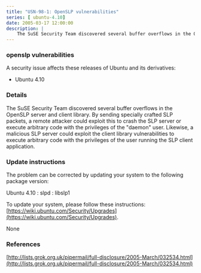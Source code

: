 ```yaml
---
title: "USN-98-1: OpenSLP vulnerabilities"
series: [ ubuntu-4.10]
date: 2005-03-17 12:00:00
description: |
    The SuSE Security Team discovered several buffer overflows in the OpenSLP server and client library. By sending specially crafted SLP packets, a remote attacker could exploit this to crash the SLP server or execute arbitrary code with the privileges of the &quot;daemon&quot; user. Likewise, a malicious SLP server could exploit the client library vulnerabilities to execute arbitrary code with the privileges of the user running the SLP client application.
--- 
```

 
### openslp vulnerabilities

A security issue affects these releases of Ubuntu and its derivatives:

* Ubuntu 4.10

### Details

The SuSE Security Team discovered several buffer overflows in the OpenSLP server and client library. By sending specially crafted SLP packets, a remote attacker could exploit this to crash the SLP server or execute arbitrary code with the privileges of the &quot;daemon&quot; user. Likewise, a malicious SLP server could exploit the client library vulnerabilities to execute arbitrary code with the privileges of the user running the SLP client application.

### Update instructions

The problem can be corrected by updating your system to the following package version:

Ubuntu 4.10
 : slpd 
 : libslp1 

To update your system, please follow these instructions: [https://wiki.ubuntu.com/Security/Upgrades](https://wiki.ubuntu.com/Security/Upgrades).

None

### References

 [http://lists.grok.org.uk/pipermail/full-disclosure/2005-March/032534.html](http://lists.grok.org.uk/pipermail/full-disclosure/2005-March/032534.html)
 
